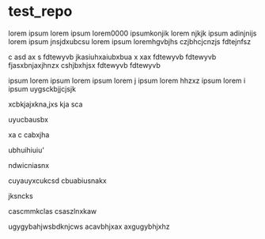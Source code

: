 # test_repo
lorem 
ipsum
lorem 
ipsum
lorem0000
ipsumkonjik
lorem njkjk
ipsum
adinjnijs
lorem 
ipsum
jnsjdxubcsu
lorem 
ipsum
loremhgvbjhs
czjbhcjcnzjs
fdtejnfsz

c
asd
ax
s
fdtewyvb
jkasiuhxaiubxbua
x
xax
fdtewyvb
fdtewyvb
fjasxbnjaxjhnzx
cshjbxhjsx
fdtewyvb
fdtewyvb

ipsum
lorem 
ipsum
lorem 
ipsum
lorem j
ipsum
lorem 
hhzxz
ipsum
lorem 
i
ipsum
uygsckbjjcjsjk


xcbkjajxkna,jxs
 kja sca


 uyucbausbx

 xa
 c
 cabxjha


 ubhuihiuiu'


 ndwicniasnx

 cuyauyxcukcsd
 cbuabiusnakx



 jksncks

 cascmmkclas
 csaszlnxkaw


 ugygybahjwsbdknjcws
 acavbhjxax
 axgugybhjxhz
 